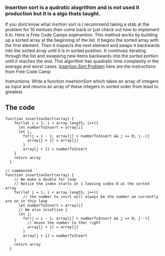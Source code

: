 ### Insertion sort is a qudratic alogrithim and is not used it production but it is a algo thats taught. 

If you dont know what insrtion sort is I recommend taking a stab at the problem for 10 mintues then come back or just check out how to implement it in.
Here is Free Code Camps explnantion: This method works by building up a sorted array at the beginning of the list. It begins the sorted array with the first element. Then it inspects the next element and swaps it backwards into the sorted array until it is in sorted position. It continues iterating through the list and swapping new items backwards into the sorted portion until it reaches the end. This algorithm has quadratic time complexity in the average and worst cases.
[Insertion Sort Problem](https://www.freecodecamp.org/learn/coding-interview-prep/algorithms/implement-insertion-sort) here are the instructions from Free Code Camp 

Instructions: Write a function insertionSort which takes an array of integers as input and returns an array of these integers in sorted order from least to greatest.

## The code

``` 
function insertionSort(array) {
    for(let i = 1; i < array.length; i++){
      let numberToInsert = array[i]
      let j;
        for(j = i - 1; array[j] > numberToInsert && j >= 0; j--){
          array[j + 1] = array[j]
        }
        array[j + 1] = numberToInsert
    }
    return array
  }

// commented
function insertionSort(array) {
    // We make a double for loop
    // Notice the index starts at 1 leaving index 0 as the sorted array
    for(let i = 1; i < array.length; i++){
        // the number to insrt will always be the number we currently are on in this loop
      let numberToInsert = array[i]
      // We also iniatlize j
      let j;
        for(j = i - 1; array[j] > numberToInsert && j >= 0; j--){
          // moves the number to ther right
          array[j + 1] = array[j]
        }
        array[j + 1] = numberToInsert
    }
    return array
  }

```